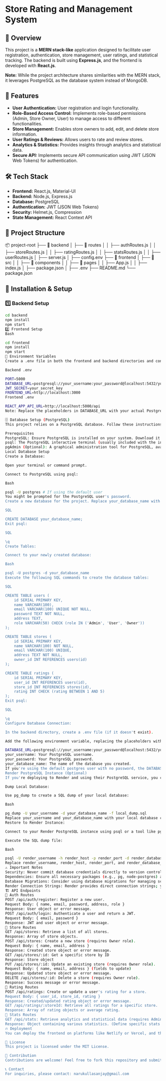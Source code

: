 #   Store Rating and Management System

##   📖 Overview

This project is a **MERN stack-like** application designed to facilitate user registration, authentication, store management, user ratings, and statistical tracking. The backend is built using **Express.js**, and the frontend is developed with **React.js**.

**Note:** While the project architecture shares similarities with the MERN stack, it leverages PostgreSQL as the database system instead of MongoDB.

##   🚀 Features

* **User Authentication:** User registration and login functionality.
* **Role-Based Access Control:** Implements role-based permissions (Admin, Store Owner, User) to manage access to different functionalities.
* **Store Management:** Enables store owners to add, edit, and delete store information.
* **User Ratings & Reviews:** Allows users to rate and review stores.
* **Analytics & Statistics:** Provides insights through analytics and statistical data.
* **Secure API:** Implements secure API communication using JWT (JSON Web Tokens) for authentication.

##   🛠️ Tech Stack

* **Frontend:** React.js, Material-UI
* **Backend:** Node.js, Express.js
* **Database:** PostgreSQL
* **Authentication:** JWT (JSON Web Tokens)
* **Security:** Helmet.js, Compression
* **State Management:** React Context API

##   📂 Project Structure

📦 project-root
├── 📂 backend
│   ├── 📂 routes
│   │   ├── authRoutes.js
│   │   ├── storeRoutes.js
│   │   ├── ratingRoutes.js
│   │   ├── statsRoutes.js
│   │   ├── userRoutes.js
│   ├── server.js
│   ├── config.env
├── 📂 frontend
│   ├── 📂 src
│   │   ├── 📂 components
│   │   ├── 📂 pages
│   │   ├── App.js
│   │   ├── index.js
│   ├── package.json
│   ├── .env
├── README.md
└── package.json


##   🔧 Installation & Setup

###   1️⃣ Backend Setup

```bash
cd backend
npm install
npm start
2️⃣ Frontend Setup
Bash

cd frontend
npm install
npm start
🔐 Environment Variables
Create a .env file in both the frontend and backend directories and configure the following variables:

Backend .env

PORT=5000
DATABASE_URL=postgresql://your_username:your_password@localhost:5432/your_database_name
JWT_SECRET=your_secret_key
FRONTEND_URL=http://localhost:3000
Frontend .env

REACT_APP_API_URL=http://localhost:5000/api
Note: Replace the placeholders in DATABASE_URL with your actual PostgreSQL connection string.

🗄️ Database Setup (PostgreSQL)
This project relies on a PostgreSQL database. Follow these instructions to set up the database locally:

Prerequisites
PostgreSQL: Ensure PostgreSQL is installed on your system. Download it from the official website: https://www.postgresql.org/download/
psql: The PostgreSQL interactive terminal (usually included with the installation).
pgAdmin (Optional): A graphical administration tool for PostgreSQL, available for download at: https://www.pgadmin.org/download/
Local Database Setup
Create a Database:

Open your terminal or command prompt.

Connect to PostgreSQL using psql:

Bash

psql -U postgres # If using the default user
You might be prompted for the PostgreSQL user's password.
Create a new database for the project. Replace your_database_name with your preferred name:

SQL

CREATE DATABASE your_database_name;
Exit psql:

SQL

\q
Create Tables:

Connect to your newly created database:

Bash

psql -U postgres -d your_database_name
Execute the following SQL commands to create the database tables:

SQL

CREATE TABLE users (
    id SERIAL PRIMARY KEY,
    name VARCHAR(100),
    email VARCHAR(100) UNIQUE NOT NULL,
    password TEXT NOT NULL,
    address TEXT,
    role VARCHAR(50) CHECK (role IN ('Admin', 'User', 'Owner'))
);

CREATE TABLE stores (
    id SERIAL PRIMARY KEY,
    name VARCHAR(100) NOT NULL,
    email VARCHAR(100) UNIQUE,
    address TEXT NOT NULL,
    owner_id INT REFERENCES users(id)
);

CREATE TABLE ratings (
    id SERIAL PRIMARY KEY,
    user_id INT REFERENCES users(id),
    store_id INT REFERENCES stores(id),
    rating INT CHECK (rating BETWEEN 1 AND 5)
);
Exit psql:

SQL

\q
Configure Database Connection:

In the backend directory, create a .env file (if it doesn't exist).

Add the following environment variable, replacing the placeholders with your database credentials:

DATABASE_URL=postgresql://your_username:your_password@localhost:5432/your_database_name
your_username: Your PostgreSQL username.
your_password: Your PostgreSQL password.
your_database_name: The name of the database you created.
If you're using the default postgres user with no password, the DATABASE_URL would be: DATABASE_URL=postgresql://postgres@localhost:5432/your_database_name
Render PostgreSQL Instance (Optional)
If you're deploying to Render and using their PostgreSQL service, you can migrate your local data:

Dump Local Database:

Use pg_dump to create a SQL dump of your local database:

Bash

pg_dump -U your_username -d your_database_name -f local_dump.sql
Replace your_username and your_database_name with your local database credentials.
Restore to Render Instance:

Connect to your Render PostgreSQL instance using psql or a tool like pgAdmin, using the connection string provided by Render.

Execute the SQL dump file:

Bash

psql -U render_username -h render_host -p render_port -d render_database_name -f local_dump.sql
Replace render_username, render_host, render_port, and render_database_name with the connection details from your Render PostgreSQL instance.
⚠️ Important Notes
Security: Never commit database credentials directly to version control. Always use environment variables.
Dependencies: Ensure all necessary packages (e.g., pg, node-postgres) are installed in your backend.
Database Migrations: Consider using database migrations for managing schema changes in a structured way, especially in larger projects.
Render Connection Strings: Render provides direct connection strings; you might not always need pg_dump and psql for simple deployments.
🏗️ API Endpoints
🔹 Auth Routes
POST /api/auth/register: Register a new user.
Request Body: { name, email, password, address, role }
Response: User object or error message.
POST /api/auth/login: Authenticate a user and return a JWT.
Request Body: { email, password }
Response: JWT and user object or error message.
🔹 Store Routes
GET /api/stores: Retrieve a list of all stores.
Response: Array of store objects.
POST /api/stores: Create a new store (requires Owner role).
Request Body: { name, email, address }
Response: Created store object or error message.
GET /api/stores/:id: Get a specific store by ID
Response: Store object
PUT /api/stores/:id: Update an existing store (requires Owner role).
Request Body: { name, email, address } (fields to update)
Response: Updated store object or error message.
DELETE /api/stores/:id: Delete a store (requires Owner role).
Response: Success message or error message.
🔹 Rating Routes
POST /api/ratings: Create or update a user's rating for a store.
Request Body: { user_id, store_id, rating }
Response: Created/updated rating object or error message.
GET /api/ratings/:storeId: Retrieve all ratings for a specific store.
Response: Array of rating objects or average rating.
🔹 Stats Routes
GET /api/stats: Retrieve analytics and statistical data (requires Admin role).
Response: Object containing various statistics. (Define specific stats in your application)
🔥 Deployment
You can deploy the frontend on platforms like Netlify or Vercel, and the backend on services like Render or Heroku.

📜 License
This project is licensed under the MIT License.

🤝 Contribution
Contributions are welcome! Feel free to fork this repository and submit pull requests.

📞 Contact
For inquiries, please contact: narukullasanjay@gmail.com
